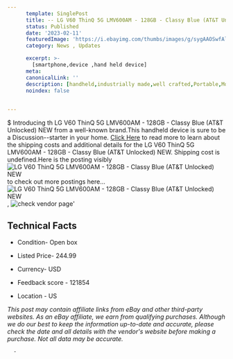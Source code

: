```yaml
---
      template: SinglePost
      title: -- LG V60 ThinQ 5G LMV600AM - 128GB - Classy Blue (AT&T Unlocked) NEW
      status: Published
      date: '2023-02-11'
      featuredImage: 'https://i.ebayimg.com/thumbs/images/g/sygAAOSwfAljPJQl/s-l225.jpg'
      category: News , Updates

      excerpt: >-
        [smartphone,device ,hand held device]
      meta:
      canonicalLink: ''
      description: [handheld,industrially made,well crafted,Portable,Mobile,Compact,Convenient,Lightweight,Maneuverable,Man-portable,Miniature,Carriable,Hand-held,Light,Holdable,Transportable,Mobile device,Pocket-sized,On-the-go,Wireless,Cordless,Compact size,Convenient size, smartphone,device ,hand held device]
      noindex: false
      

---
```

$
      Introducing th LG V60 ThinQ 5G LMV600AM - 128GB - Classy Blue (AT&T Unlocked) NEW from a well-known brand.This handheld device  is sure to be a Discussion--starter in your home. [Click Here](https://www.ebay.com/itm/185608094990?hash=item2b371ac50e%3Ag%3AsygAAOSwfAljPJQl&mkevt=1&mkcid=1&mkrid=711-53200-19255-0&campid=%253CePNCampaignId%253E&customid=%253CreferenceId%253E&toolid=10049) to read more to learn about the shipping costs and additional details for the LG V60 ThinQ 5G LMV600AM - 128GB - Classy Blue (AT&T Unlocked) NEW. Shipping cost is undefined.Here is the posting visibly ![LG V60 ThinQ 5G LMV600AM - 128GB - Classy Blue (AT&T Unlocked) NEW](https://i.ebayimg.com/thumbs/images/g/sygAAOSwfAljPJQl/s-l225.jpg) to check out more postings here... ![LG V60 ThinQ 5G LMV600AM - 128GB - Classy Blue (AT&T Unlocked) NEW](https://i.ebayimg.com/images/g/sygAAOSwfAljPJQl/s-l1600.jpg), ![check vendor page](https://origin-galleryplus.ebayimg.com/ws/web/185608094990_2_0_1/225x225.jpg,https://origin-galleryplus.ebayimg.com/ws/web/185608094990_3_0_1/225x225.jpg)'

      

 ## Technical Facts 



     
      

 - Condition- Open box 


      

 - Listed Price- 244.99 


      

 - Currency- USD 


      

 - Feedback score - 121854 


      

 - Location - US 


      
      

 *_This post may contain affiliate links from eBay and other third-party websites. As an eBay affiliate, we earn from qualifying purchases. Although we do our best to keep the information up-to-date and accurate, please check the date and all details with the vendor's website before making a purchase. Not all data may be accurate._*




      -
